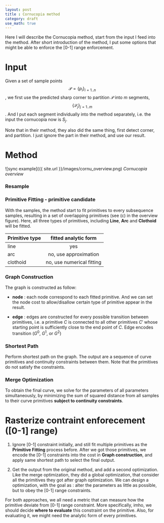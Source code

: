 ```yaml
---
layout: post
title : Cornucopia method
category: draft
use_math: true
---
```

Here I will describe the Cornucopia method, start from the input I feed into the method.
After short introduction of the method, I put some options that might be able to enforce the [0-1] range enforcement.

# Input
Given a set of sample points $$\mathcal{P} = \{  p_i \}_{i=1..n}$$, we first use the predicted sharp corner to partition $\mathcal{P}$ into $m$ segments, $$\{ \mathcal{S}_j \}_{j=1..m}$$.
And I put each segment individually into the method separately, i.e. the input the cornucopia now is $S_j$.

Note that in their method, they also did the same thing, first detect corner, and partition.
I just ignore the part in their method, and use our result.

# Method
![sync example]({{ site.url }}/images/cornu_overview.png)
*Cornucopia overview*

### Resample

### Primitive Fitting - primitive candidate
With the samples, the method start to fit primitives to every subsequence samples, resulting in a set of overlapping primitives (see (c) in the overview figure).
Here, all three types of primitives, including **Line**, **Arc** and **Clothoid** will be fitted.

| Primitive type| fitted analytic form|
| ------------- |:-------------:|
| line          | yes |
| arc           | no, use approximation      |
| clothoid      | no, use numerical fitting      |

### Graph Construction
The graph is constructed as follow:

- **node** : each node correspond to each fitted primitive. And we can set the node cost to allow/disallow certain type of primitive appear in the result.

- **edge** : edges are constructed for every possible transition between primitives, i.e. a primitive $C$ is connected to all other primitives ${C}'$ whose starting point is sufficiently close to the end point of $C$.
Edge encodes transition ($G^0$, $G^1$, or $G^2$)

### Shortest Path
Perform shortest path on the graph.
The output are a sequence of curve primitives and continuity constraints between them.
Note that the primitives do not satisfy the constraints.


### Merge Optimization
To obtain the final curve, we solve for the parameters of all parameters simultaneously, by minimizing the sum of squared distance from all samples to their curve primitives **subject to continuity constraints**.

# Rasterize contraint enforecement ([0-1] range)
1. Ignore [0-1] constraint initially, and still fit multiple primitives as the **Primitive Fitting** process before.
After we got those primitives, we encode the [0-1] constraints into the cost in **Graph construction**, and apply same shortest path to select the final output.

2. Get the output from the original method, and add a second optimization.
Like the merge optimization, they did a global optimization, that consider all the primitives they got after graph optimization.
We can design a optimization, with the goal as : alter the parameters as little as possible, but to obey the [0-1] range constraints.

For both approaches, we all need a metric that can measure how the primitive deviate from [0-1] range constraint.
More specifically, imho, we should decide **where to evaluate** this constraint on the primitive.
Also, for evaluating it, we might need the analytic form of every primitives.

